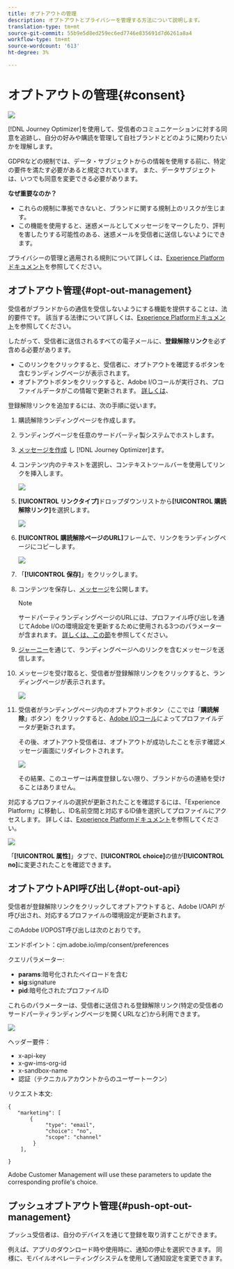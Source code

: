 ```yaml
---
title: オプトアウトの管理
description: オプトアウトとプライバシーを管理する方法について説明します。
translation-type: tm+mt
source-git-commit: 55b9e5d8ed259ec6ed7746e835691d7d6261a8a4
workflow-type: tm+mt
source-wordcount: '613'
ht-degree: 3%

---
```


# オプトアウトの管理{#consent}

![](assets/do-not-localize/badge.png)

[!DNL Journey Optimizer]を使用して、受信者のコミュニケーションに対する同意を追跡し、自分の好みや購読を管理して自社ブランドとどのように関わりたいかを理解します。<!--Their preferences and subscriptions are handled through Consent management.-->

GDPRなどの規制では、データ・サブジェクトからの情報を使用する前に、特定の要件を満たす必要があると規定されています。 また、データサブジェクトは、いつでも同意を変更できる必要があります。

**なぜ重要なのか？**

* これらの規制に準拠できないと、ブランドに関する規制上のリスクが生じます。
* この機能を使用すると、迷惑メールとしてメッセージをマークしたり、評判を害したりする可能性のある、迷惑メールを受信者に送信しないようにできます。

プライバシーの管理と適用される規則について詳しくは、[Experience Platformドキュメント](https://experienceleague.adobe.com/docs/experience-platform/privacy/home.html?lang=ja)を参照してください。

<!--* Recipients should be able to opt-in/opt-out from receiving electronic communication through one or more channel
* Recipients expect the brand to offer preference centre capability that controls how brand should engage with them (example: channel of communication, invasive and non-invasive tracking etc). This helps to fulfil regulatory obligations and also facilitates quality engagement with recipient. 
* The third category is the capability to offer subscription to recipients (newsletter, etc)-->

## オプトアウト管理{#opt-out-management}

受信者がブランドからの通信を受信しないようにする機能を提供することは、法的要件です。 該当する法律について詳しくは、[Experience Platformドキュメント](https://experienceleague.adobe.com/docs/experience-platform/privacy/regulations/overview.html?lang=en#regulations)を参照してください。

したがって、受信者に送信されるすべての電子メールに、**登録解除リンク**&#x200B;を必ず含める必要があります。
* このリンクをクリックすると、受信者に、オプトアウトを確認するボタンを含むランディングページが表示されます。
* オプトアウトボタンをクリックすると、Adobe I/Oコールが実行され、プロファイルデータがこの情報で更新されます。 [詳しくは](#consent-service-api)、

登録解除リンクを追加するには、次の手順に従います。

1. 購読解除ランディングページを作成します。
1. ランディングページを任意のサードパーティ製システムでホストします。
1. [メッセージを作成](../../help/using/create-message.md) し [!DNL Journey Optimizer]ます。

   <!--The link to your landing page should contain a static URL and the profile ID.-->

1. コンテンツ内のテキストを選択し、コンテキストツールバーを使用してリンクを挿入します。

   ![](assets/opt-out-insert-link.png)

1. **[!UICONTROL リンクタイプ]**&#x200B;ドロップダウンリストから&#x200B;**[!UICONTROL 購読解除リンク]**&#x200B;を選択します。

   ![](assets/opt-out-link-type.png)

1. **[!UICONTROL 購読解除ページのURL]**&#x200B;フレームで、リンクをランディングページにコピーします。

   ![](assets/opt-out-link-url.png)

1. 「**[!UICONTROL 保存]**」をクリックします。

1. コンテンツを保存し、[メッセージ](../../help/using/publish-manage-message.md)を公開します。

   >[!NOTE]
   >
   >サードパーティランディングページのURLには、プロファイル呼び出しを通じてAdobe I/Oの環境設定を更新するために使用される3つのパラメーターが含まれ&#x200B;ます。 [詳しくは、この節](#consent-service-api)を参照してください。

1. [ジャーニー](building-journeys/journey.md)を通じて、ランディングページへのリンクを含むメッセージを送信します。

1. メッセージを受け取ると、受信者が登録解除リンクをクリックすると、ランディングページが表示されます。

   ![](assets/opt-out-lp-example.png)

1. 受信者がランディングページ内のオプトアウトボタン（ここでは「**購読解除**」ボタン）をクリックすると、[Adobe I/Oコール](#opt-out-api)によってプロファイルデータが更新されます。

   その後、オプトアウト受信者は、オプトアウトが成功したことを示す確認メッセージ画面にリダイレクトされます。

   ![](assets/opt-out-confirmation-example.png)

   その結果、このユーザーは再度登録しない限り、ブランドからの連絡を受けることはありません。

対応するプロファイルの選択が更新されたことを確認するには、「Experience Platform」に移動し、ID名前空間と対応するID値を選択してプロファイルにアクセスします。 詳しくは、[Experience Platformドキュメント](https://experienceleague.adobe.com/docs/experience-platform/profile/ui/user-guide.html?lang=en#getting-started)を参照してください。

![](assets/opt-out-profile-choice.png)

「**[!UICONTROL 属性]**」タブで、**[!UICONTROL choice]**&#x200B;の値が&#x200B;**[!UICONTROL no]**&#x200B;に変更されたことを確認できます。

<!--The opt-out URL is resolved upon each recipient receiving the message. It is then personalized with the relevant encrypted parameters (profile ID, profile name, journey ID, sandbox ID, and message execution ID).-->

## オプトアウトAPI呼び出し{#opt-out-api}

受信者が登録解除リンクをクリックしてオプトアウトすると、Adobe I/OAPI <!--Consent service API to capture the encrypted data and-->が呼び出され、対応するプロファイルの環境設定が更新されます。

このAdobe I/OPOST呼び出しは次のとおりです。

エンドポイント：cjm.adobe.io/imp/consent/preferences

クエリパラメーター:
* **params**:暗号化されたペイロードを含む
* **sig**:signature  <!--which signature?-->
* **pid**:暗号化されたプロファイルID

これらのパラメーターは、受信者に送信される登録解除リンク(特定の受信者のサードパーティランディングページを開くURLなど)から利用できます。

![](assets/opt-out-parameters.png)

<!--QUESTION: How do you get the URL built for each recipient? Do you have to wait until each targeted recipient receives the unsubscribe link or can you deduce it in advance? Is it done automatically upon the API call or do you have to do something manually for each profile? In other words will the LP automatically include the 3 parameters or do you have to insert something manually? Still not completely clear-->

ヘッダー要件：
* x-api-key
* x-gw-ims-org-id
* x-sandbox-name
* 認証（テクニカルアカウントからのユーザートークン） <!--How do you find this information? And other header elements?-->

リクエスト本文:

```
{
   "marketing": [
       {
            "type": "email",           
            "choice": "no",          
            "scope": "channel"       
        }
    ],
 
}
```

<!--The Consent service /-->Adobe Customer Management will <!--decrypt and-->use these parameters to update the corresponding profile's choice. <!--and provide an answer back to the landing page.-->

## プッシュオプトアウト管理{#push-opt-out-management}

プッシュ受信者は、自分のデバイスを通じて登録を取り消すことができます。

例えば、アプリのダウンロード時や使用時に、通知の停止を選択できます。 同様に、モバイルオペレーティングシステムを使用して通知設定を変更できます。
